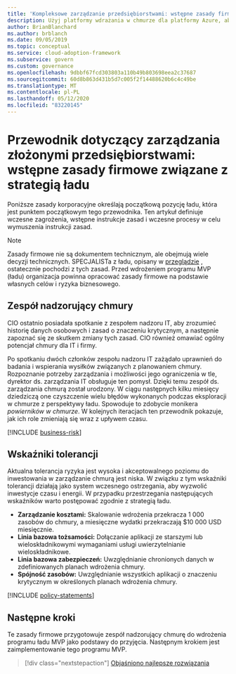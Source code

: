 ```yaml
---
title: 'Kompleksowe zarządzanie przedsiębiorstwami: wstępne zasady firmowe'
description: Użyj platformy wdrażania w chmurze dla platformy Azure, aby zdefiniować początkową sytuację ładu, ryzyko wczesnego etapu, wstępne instrukcje zasad i procesy wczesnego wymuszania.
author: BrianBlanchard
ms.author: brblanch
ms.date: 09/05/2019
ms.topic: conceptual
ms.service: cloud-adoption-framework
ms.subservice: govern
ms.custom: governance
ms.openlocfilehash: 9dbbf67fcd303803a110b49b803698eea2c37687
ms.sourcegitcommit: 60d8b863d431b5d7c005f2f14488620b6c4c49be
ms.translationtype: MT
ms.contentlocale: pl-PL
ms.lasthandoff: 05/12/2020
ms.locfileid: "83220145"
---
```

# <a name="governance-guide-for-complex-enterprises-initial-corporate-policy-behind-the-governance-strategy"></a>Przewodnik dotyczący zarządzania złożonymi przedsiębiorstwami: wstępne zasady firmowe związane z strategią ładu

Poniższe zasady korporacyjne określają początkową pozycję ładu, która jest punktem początkowym tego przewodnika. Ten artykuł definiuje wczesne zagrożenia, wstępne instrukcje zasad i wczesne procesy w celu wymuszenia instrukcji zasad.

> [!NOTE]
>Zasady firmowe nie są dokumentem technicznym, ale obejmują wiele decyzji technicznych. SPECJALISTa z ładu, opisany w [przeglądzie](./index.md) , ostatecznie pochodzi z tych zasad. Przed wdrożeniem programu MVP (ładu) organizacja powinna opracować zasady firmowe na podstawie własnych celów i ryzyka biznesowego.

## <a name="cloud-governance-team"></a>Zespół nadzorujący chmury

CIO ostatnio posiadała spotkanie z zespołem nadzoru IT, aby zrozumieć historię danych osobowych i zasad o znaczeniu krytycznym, a następnie zapoznać się ze skutkem zmiany tych zasad. CIO również omawiać ogólny potencjał chmury dla IT i firmy.

Po spotkaniu dwóch członków zespołu nadzoru IT zażądało uprawnień do badania i wspierania wysiłków związanych z planowaniem chmury. Rozpoznanie potrzeby zarządzania i możliwości jego ograniczenia w tle, dyrektor ds. zarządzania IT obsługuje ten pomysł. Dzięki temu zespół ds. zarządzania chmurą został urodzony. W ciągu następnych kilku miesięcy dziedziczą one czyszczenie wielu błędów wykonanych podczas eksploracji w chmurze z perspektywy ładu. Spowoduje to zdobycie monikera _powierników w chmurze_. W kolejnych iteracjach ten przewodnik pokazuje, jak ich role zmieniają się wraz z upływem czasu.

[!INCLUDE [business-risk](../../../../includes/business-risks.md)]

## <a name="tolerance-indicators"></a>Wskaźniki tolerancji

Aktualna tolerancja ryzyka jest wysoka i akceptowalnego poziomu do inwestowania w zarządzanie chmurą jest niska. W związku z tym wskaźniki tolerancji działają jako system wczesnego ostrzegania, aby wyzwolić inwestycje czasu i energii. W przypadku przestrzegania następujących wskaźników warto postępować zgodnie z strategią ładu.

- **Zarządzanie kosztami:** Skalowanie wdrożenia przekracza 1 000 zasobów do chmury, a miesięczne wydatki przekraczają $10 000 USD miesięcznie.
- **Linia bazowa tożsamości:** Dołączanie aplikacji ze starszymi lub wieloskładnikowymi wymaganiami usługi uwierzytelnianie wieloskładnikowe.
- **Linia bazowa zabezpieczeń:** Uwzględnianie chronionych danych w zdefiniowanych planach wdrożenia chmury.
- **Spójność zasobów:** Uwzględnianie wszystkich aplikacji o znaczeniu krytycznym w określonych planach wdrożenia chmury.

[!INCLUDE [policy-statements](../../../../includes/policy-statements.md)]

## <a name="next-steps"></a>Następne kroki

Te zasady firmowe przygotowuje zespół nadzorujący chmurę do wdrożenia programu ładu MVP jako podstawy do przyjęcia. Następnym krokiem jest zaimplementowanie tego programu MVP.

> [!div class="nextstepaction"]
> [Objaśniono najlepsze rozwiązania](./prescriptive-guidance.md)
